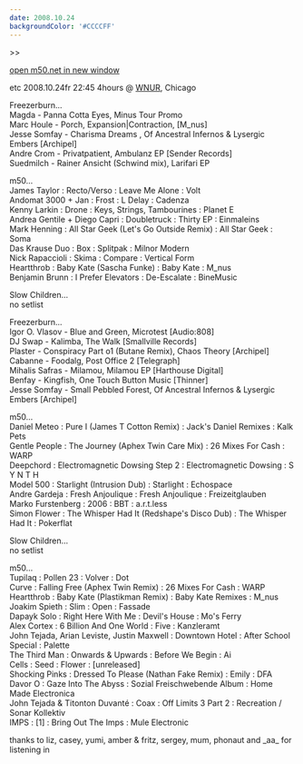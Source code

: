 ```yaml
---
date: 2008.10.24
backgroundColor: '#CCCCFF'
---
```


\>>

[open m50.net in new window  
](http://m50.net/)  


etc 2008.10.24fr 22:45 4hours @ [WNUR](http://www.wnur.org/), Chicago  

Freezerburn...  
Magda - Panna Cotta Eyes, Minus Tour Promo  
Marc Houle - Porch, Expansion|Contraction, \[M\_nus\]  
Jesse Somfay - Charisma Dreams , Of Ancestral Infernos & Lysergic Embers \[Archipel\]  
Andre Crom - Privatpatient, Ambulanz EP \[Sender Records\]  
Suedmilch - Rainer Ansicht (Schwind mix), Larifari EP  

m50...  
James Taylor : Recto/Verso : Leave Me Alone : Volt  
Andomat 3000 + Jan : Frost : L Delay : Cadenza  
Kenny Larkin : Drone : Keys, Strings, Tambourines : Planet E  
Andrea Gentile + Diego Capri : Doubletruck : Thirty EP : Einmaleins  
Mark Henning : All Star Geek (Let's Go Outside Remix) : All Star Geek : Soma  
Das Krause Duo : Box : Splitpak : Milnor Modern  
Nick Rapaccioli : Skima : Compare : Vertical Form  
Heartthrob : Baby Kate (Sascha Funke) : Baby Kate : M\_nus  
Benjamin Brunn : I Prefer Elevators : De-Escalate : BineMusic  

Slow Children...  
no setlist  

Freezerburn...  
Igor O. Vlasov - Blue and Green, Microtest \[Audio:808\]  
DJ Swap - Kalimba, The Walk \[Smallville Records\]  
Plaster - Conspiracy Part o1 (Butane Remix), Chaos Theory \[Archipel\]  
Cabanne - Foodalg, Post Office 2 \[Telegraph\]  
Mihalis Safras - Milamou, Milamou EP \[Harthouse Digital\]  
Benfay - Kingfish, One Touch Button Music \[Thinner\]  
Jesse Somfay - Small Pebbled Forest, Of Ancestral Infernos & Lysergic Embers \[Archipel\]  

m50...  
Daniel Meteo : Pure I (James T Cotton Remix) : Jack's Daniel Remixes : Kalk Pets  
Gentle People : The Journey (Aphex Twin Care Mix) : 26 Mixes For Cash : WARP  
Deepchord : Electromagnetic Dowsing Step 2 : Electromagnetic Dowsing : S Y N T H  
Model 500 : Starlight (Intrusion Dub) : Starlight : Echospace  
Andre Gardeja : Fresh Anjoulique : Fresh Anjoulique : Freizeitglauben  
Marko Furstenberg : 2006 : BBT : a.r.t.less  
Simon Flower : The Whisper Had It (Redshape's Disco Dub) : The Whisper Had It : Pokerflat  

Slow Children...  
no setlist  

m50...  
Tupilaq : Pollen 23 : Volver : Dot  
Curve : Falling Free (Aphex Twin Remix) : 26 Mixes For Cash : WARP  
Heartthrob : Baby Kate (Plastikman Remix) : Baby Kate Remixes : M\_nus  
Joakim Spieth : Slim : Open : Fassade  
Dapayk Solo : Right Here With Me : Devil's House : Mo's Ferry  
Alex Cortex : 6 Billion And One World : Five : Kanzleramt  
John Tejada, Arian Leviste, Justin Maxwell : Downtown Hotel : After School Special : Palette  
The Third Man : Onwards & Upwards : Before We Begin : Ai  
Cells : Seed : Flower : \[unreleased\]  
Shocking Pinks : Dressed To Please (Nathan Fake Remix) : Emily : DFA  
Davor O : Gaze Into The Abyss : Sozial Freischwebende Album : Home Made Electronica  
John Tejada & Titonton Duvanté : Coax : Off Limits 3 Part 2 : Recreation / Sonar Kollektiv  
IMPS : \[1\] : Bring Out The Imps : Mule Electronic  

thanks to liz, casey, yumi, amber & fritz, sergey, mum, phonaut and \_aa\_ for listening in